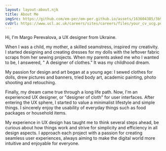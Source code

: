 ```yaml
---
layout: layout-about.njk
title: About Me
imgSrc: https://github.com/em-per/em-per.github.io/assets/163604385/3b9d58d6-88c0-413e-a736-97f90836e2bf
cvUrl: https://www.ucl.ac.uk/careers/sites/careers/files/your_cv_ucg.pdf
---
```


Hi, I'm Margo Perevalova, a UX designer from Ukraine. 

When I was a child, my mother, a skilled seamstress, inspired my creativity. I started designing and creating dresses for my dolls with the leftover fabric scraps from her sewing projects. When my parents asked me who I wanted to be, I answered, " A designer of clothes." It was my childhood dream.

My passion for design and art began at a young age: I sewed clothes for dolls, drew pictures and banners, tried body art, academic painting, photo shooting and retouching. 

Finally, my dream came true through a long life path. Now, I'm an experienced UX designer, or "designer of cloth" for user interfaces. After entering the UX sphere, I started to value a minimalist lifestyle and simple things. I sincerely enjoy the usability of everyday things such as food packages or household items.

My experience in UX design has taught me to think several steps ahead, be curious about how things work and strive for simplicity and efficiency in all design aspects. I approach each project with a passion for creating seamless user experiences, always aiming to make the digital world more intuitive and enjoyable for everyone.

